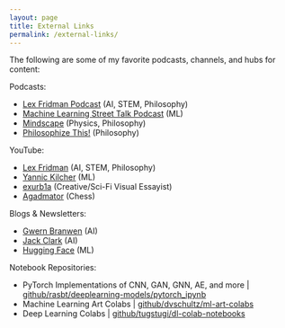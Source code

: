```yaml
---
layout: page
title: External Links
permalink: /external-links/
---
```


The following are some of my favorite podcasts, channels, and hubs for content:


Podcasts:
* [Lex Fridman Podcast](https://lexfridman.com/podcast) (AI, STEM, Philosophy)
* [Machine Learning Street Talk Podcast](https://open.spotify.com/show/02e6PZeIOdpmBGT9THuzwR) (ML)
* [Mindscape](https://open.spotify.com/show/622lvLwp8CVu6dvCsYAJhN) (Physics, Philosophy)
* [Philosophize This!](https://open.spotify.com/show/2Shpxw7dPoxRJCdfFXTWLE) (Philosophy)


YouTube:
* [Lex Fridman](https://www.youtube.com/channel/UCSHZKyawb77ixDdsGog4iWA) (AI, STEM, Philosophy)
* [Yannic Kilcher](https://www.youtube.com/channel/UCZHmQk67mSJgfCCTn7xBfew) (ML)
* [exurb1a](https://www.youtube.com/channel/UCimiUgDLbi6P17BdaCZpVbg) (Creative/Sci-Fi Visual Essayist)
* [Agadmator](https://www.youtube.com/channel/UCL5YbN5WLFD8dLIegT5QAbA) (Chess)


Blogs & Newsletters:
* [Gwern Branwen](https://gwern.net#ai) (AI)
* [Jack Clark](https://jack-clark.net/) (AI)
* [Hugging Face](https://huggingface.curated.co/) (ML)

  
Notebook Repositories:
* PyTorch Implementations of CNN, GAN, GNN, AE, and more \| [github/rasbt/deeplearning-models/pytorch_ipynb](https://github.com/rasbt/deeplearning-models/tree/master/pytorch_ipynb)
* Machine Learning Art Colabs \| [github/dvschultz/ml-art-colabs](https://github.com/dvschultz/ml-art-colabs)
* Deep Learning Colabs \| [github/tugstugi/dl-colab-notebooks](https://github.com/tugstugi/dl-colab-notebooks)
